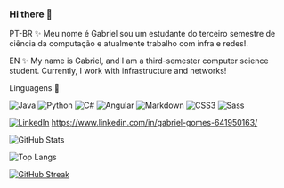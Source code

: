 ### Hi there 👋

PT-BR ✨
Meu nome é Gabriel sou um estudante do terceiro semestre de ciência da computação e atualmente trabalho com infra e redes!.

EN ✨
My name is Gabriel, and I am a third-semester computer science student. Currently, I work with infrastructure and networks!

<!--
**gabrxgomes/gabrxgomes** is a ✨ _special_ ✨ repository because its `README.md` (this file) appears on your GitHub profile.

Here are some ideas to get you started:

- 🔭 I’m currently working on Infra
- 🌱 I’m currently learning Java, Python, Angular, Pentest

-->

Linguagens 🌱

![Java](https://img.shields.io/badge/Java-000?style=for-the-badge&logo=java)
![Python](https://img.shields.io/badge/Python-000?style=for-the-badge&logo=python)
![C#](https://img.shields.io/badge/C%23-000?style=for-the-badge&logo=c-sharp&logoColor=823085)
![Angular](https://img.shields.io/badge/Angular-000?style=for-the-badge&logo=angular&logoColor=C3002F)
![Markdown](https://img.shields.io/badge/Markdown-000?style=for-the-badge&logo=markdown)
![CSS3](https://img.shields.io/badge/CSS3-000?style=for-the-badge&logo=css3&logoColor=264CE4)
![Sass](https://img.shields.io/badge/Sass-000?style=for-the-badge&logo=sass)


[![LinkedIn](https://img.shields.io/badge/LinkedIn-000?style=for-the-badge&logo=linkedin&logoColor=0E76A8)](https://www.linkedin.com/in/gabrxgomes/)
https://www.linkedin.com/in/gabriel-gomes-641950163/

![GitHub Stats](https://github-readme-stats.vercel.app/api?username=gabrxgomes&theme=transparent&bg_color=000&border_color=30A3DC&show_icons=true&icon_color=30A3DC&title_color=E94D5F&text_color=FFF)

![Top Langs](https://github-readme-stats-git-masterrstaa-rickstaa.vercel.app/api/top-langs/?username=gabrxgomes&bg_color=000&border_color=30A3DC&title_color=E94D5F&text_color=FFF)

[![GitHub Streak](https://streak-stats.demolab.com/?user=gabrxgomes&theme=bear&background=000&border=30A3DC&dates=FFF)](https://git.io/streak-stats)


 
